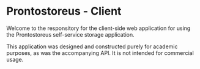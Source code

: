 # Prontostoreus - Client

Welcome to the responsitory for the client-side web application for using the Prontostoreus self-service storage application.

This application was designed and constructed purely for academic purposes, as was the accompanying API. It is not intended for commercial usage. 

